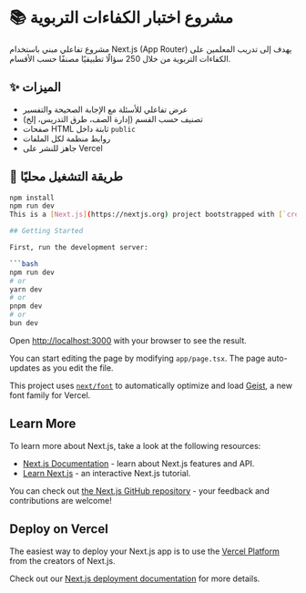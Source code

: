 # 📚 مشروع اختبار الكفاءات التربوية

مشروع تفاعلي مبني باستخدام Next.js (App Router) يهدف إلى تدريب المعلمين على الكفاءات التربوية من خلال 250 سؤالًا تطبيقيًا مصنفًا حسب الأقسام.

## ✨ الميزات

- عرض تفاعلي للأسئلة مع الإجابة الصحيحة والتفسير
- تصنيف حسب القسم (إدارة الصف، طرق التدريس، إلخ)
- صفحات HTML ثابتة داخل `public`
- روابط منظمة لكل الملفات
- جاهز للنشر على Vercel

## 🚀 طريقة التشغيل محليًا

```bash
npm install
npm run dev
This is a [Next.js](https://nextjs.org) project bootstrapped with [`create-next-app`](https://nextjs.org/docs/app/api-reference/cli/create-next-app).

## Getting Started

First, run the development server:

```bash
npm run dev
# or
yarn dev
# or
pnpm dev
# or
bun dev
```

Open [http://localhost:3000](http://localhost:3000) with your browser to see the result.

You can start editing the page by modifying `app/page.tsx`. The page auto-updates as you edit the file.

This project uses [`next/font`](https://nextjs.org/docs/app/building-your-application/optimizing/fonts) to automatically optimize and load [Geist](https://vercel.com/font), a new font family for Vercel.

## Learn More

To learn more about Next.js, take a look at the following resources:

- [Next.js Documentation](https://nextjs.org/docs) - learn about Next.js features and API.
- [Learn Next.js](https://nextjs.org/learn) - an interactive Next.js tutorial.

You can check out [the Next.js GitHub repository](https://github.com/vercel/next.js) - your feedback and contributions are welcome!

## Deploy on Vercel

The easiest way to deploy your Next.js app is to use the [Vercel Platform](https://vercel.com/new?utm_medium=default-template&filter=next.js&utm_source=create-next-app&utm_campaign=create-next-app-readme) from the creators of Next.js.

Check out our [Next.js deployment documentation](https://nextjs.org/docs/app/building-your-application/deploying) for more details.
